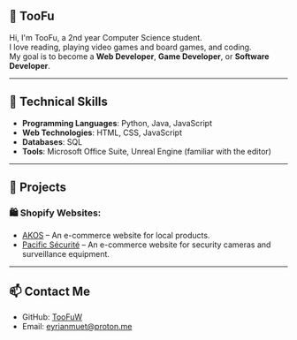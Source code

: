 ## 👋 TooFu

Hi, I'm TooFu, a 2nd year Computer Science student.  
I love reading, playing video games and board games, and coding.  
My goal is to become a **Web Developer**, **Game Developer**, or **Software Developer**.

---

## 🔧 Technical Skills

- **Programming Languages**: Python, Java, JavaScript
- **Web Technologies**: HTML, CSS, JavaScript
- **Databases**: SQL
- **Tools**: Microsoft Office Suite, Unreal Engine (familiar with the editor)

---

## 🚀 Projects

### 🛍️ Shopify Websites:
- [AKOS](https://akos.nc/) – An e-commerce website for local products.
- [Pacific Sécurité](https://pacificsecurite.nc/) – An e-commerce website for security cameras and surveillance equipment.

---

## 📫 Contact Me

- GitHub: [TooFuW](https://github.com/TooFuW)
- Email: [eyrianmuet@proton.me](mailto:eyrianmuet@proton.me)
<!--- - Portfolio: [Coming Soon](https://example.com) --->

